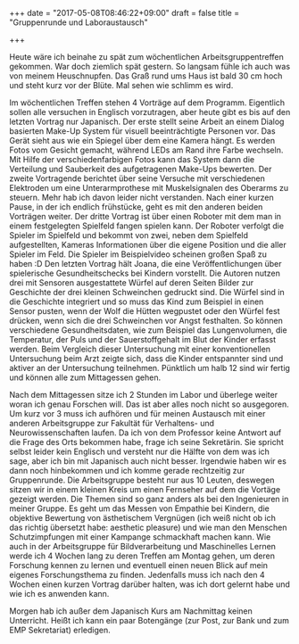+++
date = "2017-05-08T08:46:22+09:00"
draft = false
title = "Gruppenrunde und Laboraustausch"

+++

Heute wäre ich beinahe zu spät zum wöchentlichen Arbeitsgruppentreffen gekommen.
War doch ziemlich spät gestern. So langsam fühle ich auch was von meinem
Heuschnupfen. Das Graß rund ums Haus ist bald 30 cm hoch und steht kurz vor der
Blüte. Mal sehen wie schlimm es wird.

Im wöchentlichen Treffen stehen 4 Vorträge auf dem Programm. Eigentlich sollen
alle versuchen in Englisch vorzutragen, aber heute gibt es bis auf den letzten
Vortrag nur Japanisch. Der erste stellt seine Arbeit an einem Dialog basierten
Make-Up System für visuell beeinträchtigte Personen vor. Das Gerät sieht aus wie
ein Spiegel über dem eine Kamera hängt. Es werden Fotos vom Gesicht gemacht,
während LEDs am Rand ihre Farbe wechseln. Mit Hilfe der verschiedenfarbigen
Fotos kann das System dann die Verteilung und Sauberkeit des aufgetragenen
Make-Ups bewerten. Der zweite Vortragende berichtet über seine Versuche mit
verschiedenen Elektroden um eine Unterarmprothese mit Muskelsignalen des
Oberarms zu steuern. Mehr hab ich davon leider nicht verstanden. Nach einer
kurzen Pause, in der ich endlich frühstücke, geht es mit den anderen beiden
Vorträgen weiter. Der dritte Vortrag ist über einen Roboter mit dem man in einem
festgelegten Spielfeld fangen spielen kann. Der Roboter verfolgt die Spieler im
Spielfeld und bekommt von zwei, neben dem Spielfeld aufgestellten, Kameras
Informationen über die eigene Position und die aller Spieler im Feld. Die
Spieler im Beispielvideo scheinen großen Spaß zu haben :D Den letzten Vortrag
hält Joana, die eine Veröffentlichungen über spielerische Gesundheitschecks bei
Kindern vorstellt. Die Autoren nutzen drei mit Sensoren ausgestattete Würfel auf
deren Seiten Bilder zur Geschichte der drei kleinen Schweinchen gedruckt sind.
Die Würfel sind in die Geschichte integriert und so muss das Kind zum Beispiel
in einen Sensor pusten, wenn der Wolf die Hütten wegpustet oder den Würfel fest
drücken, wenn sich die drei Schweinchen vor Angst festhalten. So können
verschiedene Gesundheitsdaten, wie zum Beispiel das Lungenvolumen, die
Temperatur, der Puls und der Sauerstoffgehalt im Blut der Kinder erfasst werden.
Beim Vergleich dieser Untersuchung mit einer konventionellen Untersuchung beim
Arzt zeigte sich, dass die Kinder entspannter sind und aktiver an der
Untersuchung teilnehmen. Pünktlich um halb 12 sind wir fertig und können alle
zum Mittagessen gehen.

Nach dem Mittagessen sitze ich 2 Stunden im Labor und überlege weiter woran ich
genau Forschen will. Das ist aber alles noch nicht so ausgegoren. Um kurz vor 3
muss ich aufhören und für meinen Austausch mit einer anderen Arbeitsgruppe zur
Fakultät für Verhaltens- und Neurowissenschaften laufen. Da ich von dem
Professor keine Antwort auf die Frage des Orts bekommen habe, frage ich seine
Sekretärin. Sie spricht selbst leider kein Englisch und versteht nur die Hälfte
von dem was ich sage, aber ich bin mit Japanisch auch nicht besser. Irgendwie
haben wir es dann noch hinbekommen und ich komme gerade rechtzeitig zur
Gruppenrunde. Die Arbeitsgruppe besteht nur aus 10 Leuten, deswegen sitzen wir
in einem kleinen Kreis um einen Fernseher auf dem die Vortäge gezeigt werden.
Die Themen sind so ganz anders als bei den Ingenieuren in meiner Gruppe. Es geht
um das Messen von Empathie bei Kindern, die objektive Bewertung von ästhetischem
Vergnügen (ich weiß nicht ob ich das richtig übersetzt habe: aesthetic pleasure)
und wie man den Menschen Schutzimpfungen mit einer Kampange schmackhaft machen
kann. Wie auch in der Arbeitsgruppe für Bildverarbeitung und Maschinelles Lernen
werde ich 4 Wochen lang zu deren Treffen am Montag gehen, um deren Forschung
kennen zu lernen und eventuell einen neuen Blick auf mein eigenes
Forschungsthema zu finden. Jedenfalls muss ich nach den 4 Wochen einen kurzen
Vortrag darüber halten, was ich dort gelernt habe und wie ich es anwenden kann.

Morgen hab ich außer dem Japanisch Kurs am Nachmittag keinen Unterricht. Heißt
ich kann ein paar Botengänge (zur Post, zur Bank und zum EMP Sekretariat)
erledigen.
